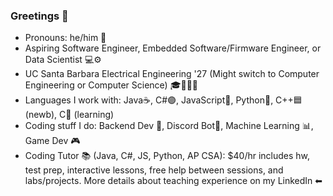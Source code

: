 ### Greetings 👋

- Pronouns: he/him 👦
- Aspiring Software Engineer, Embedded Software/Firmware Engineer, or Data Scientist 💻⚙
- UC Santa Barbara Electrical Engineering '27 (Might switch to Computer Engineering or Computer Science) 🎓🔋🔌💡
- Languages I work with: Java☕, C#🟣, JavaScript🧾, Python🐍, C++🟦 (newb), C🔵 (learning)
- Coding stuff I do: Backend Dev 💾, Discord Bot🤖, Machine Learning 📊, Game Dev 🎮
- Coding Tutor 📚 (Java, C#, JS, Python, AP CSA): $40/hr includes hw, test prep, interactive lessons, free help between sessions, and labs/projects. More details about teaching experience on my LinkedIn ⬅
